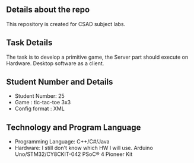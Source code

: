 ## Details about the repo
This repository is created for CSAD subject labs.

## Task Details
The task is to develop a primitive game, the Server part should execute on Hardware. Desktop software as a client.

## Student Number and Details
- Student Number: 25
- Game : tic-tac-toe 3x3 
- Config format : XML

## Technology and Program Language
- Programming Language: С++/C#/Java
- Hardware: I still don't know which HW I will use. Arduino Uno/STM32/CY8CKIT-042 PSoC® 4 Pioneer Kit 